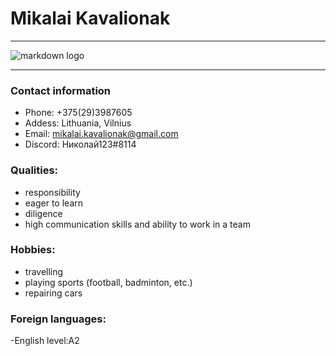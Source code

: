 # Mikalai Kavalionak

-----

![markdown logo](https://github.com/account)

*********

### Contact information
- Phone: +375(29)3987605
- Addess:	Lithuania, Vilnius
- Email: mikalai.kavalionak@gmail.com
- Discord: Николай123#8114

### Qualities:

- responsibility
- eager to learn
- diligence
- high communication skills and ability to work in a team

### Hobbies:

- travelling
- playing sports (football, badminton, etc.)
- repairing cars

### Foreign languages:

-English level:A2
